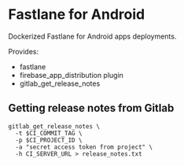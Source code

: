 # Fastlane for Android

Dockerized Fastlane for Android apps deployments.

Provides:
* fastlane
* firebase_app_distribution plugin
* gitlab_get_release_notes

## Getting release notes from Gitlab

```
gitlab_get_release_notes \
  -t $CI_COMMIT_TAG \
  -p $CI_PROJECT_ID \
  -a "secret access token from project" \
  -h CI_SERVER_URL > release_notes.txt
```
